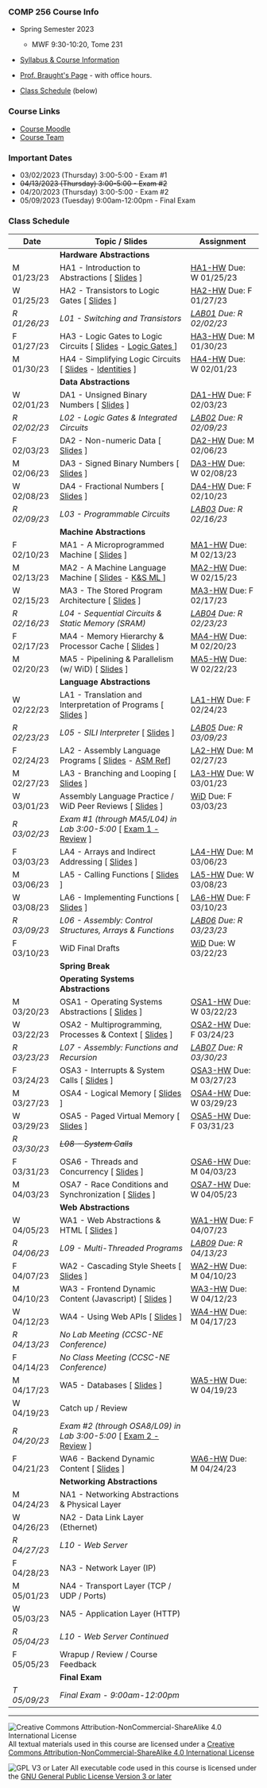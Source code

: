 ### COMP 256 Course Info
- Spring Semester 2023
  - MWF 9:30-10:20, Tome 231

- [Syllabus & Course Information](./syllabus.md)
- [Prof. Braught's Page](http://users.dickinson.edu/~braught/) - with office hours.
- [Class Schedule](#class-schedule) (below)

### Course Links

- [Course Moodle](https://lms.dickinson.edu/course/view.php?id=49856)
- [Course Team](https://teams.microsoft.com/l/team/19%3aLk175vaEncYObscYyzRIcIjgJjv7ooSfPRX-ZZZ6syY1%40thread.tacv2/conversations?groupId=7ae849d8-cd74-42f8-a922-455c34d06936&tenantId=6232b055-76b9-4c13-9b88-b562ae7db6fb)

<!--
- TinkerCAD
  - Use the link in Moodle to access our course directly.
  - Your "nickname" for login is your Dickinson username.
-->

<!--
- The Knob & Switch Computer
  - [The Datapath](https://dickinson-comp256.github.io/Knob-And-Switch-Computer/datapath.html)
  - [The Datapath & Memory](https://dickinson-comp256.github.io/Knob-And-Switch-Computer/dpandmem.html)
  - [Microprogram Machine](https://dickinson-comp256.github.io/Knob-And-Switch-Computer/micromachine.html)
  - [Machine Language Machine](https://dickinson-comp256.github.io/Knob-And-Switch-Computer/machine.html)
  - [Knob & Switch Assembly/Machine Language Reference](https://dickinson-comp256.github.io/Knob-And-Switch-Computer/instructions.html)
-->

<!--
- Assembler & Machine Simulator
  - [Assembly Language Reference Card](https://dickinson-comp256/AsmMachine/machine/bin/asm-ref.html)
  - [Assembler.jar](https://github.com/dickinson-comp256/AsmMachine/raw/main/Assembler/bin/Assembler.jar)
  - [Machine.jar](https://github.com/dickinson-comp256/AsmMachine/raw/main/Machine/bin/Machine.jar)
-->

### Important Dates

- 03/02/2023 (Thursday) 3:00-5:00 - Exam #1
- ~~04/13/2023 (Thursday) 3:00-5:00 - Exam #2~~
- 04/20/2023 (Thursday) 3:00-5:00 - Exam #2
- 05/09/2023 (Tuesday) 9:00am-12:00pm - Final Exam

### Class Schedule

Date         | Topic / Slides                                                                    | Assignment
------------ | --------------------------------------------------------------------------------- | --------------
             | **Hardware Abstractions**                                                         |
 M 01/23/23  |  HA1 - Introduction to Abstractions                 [ [Slides][HA-s1] ]           |  [HA1-HW][HA-hw1] Due: W 01/25/23
 W 01/25/23  |  HA2 - Transistors to Logic Gates                   [ [Slides][HA-s2] ]           |  [HA2-HW][HA-hw2] Due: F 01/27/23
*R 01/26/23* | *L01 - Switching and Transistors*                                                 | *[LAB01][l01]  Due: R 02/02/23*
 F 01/27/23  |  HA3 - Logic Gates to Logic Circuits [ [Slides][HA-s3] - [ Logic Gates ][HA-LG] ] |  [HA3-HW][HA-hw3] Due: M 01/30/23
 M 01/30/23  |  HA4 - Simplifying Logic Circuits [ [Slides][HA-s4] - [ Identities][HA-BI] ]      |  [HA4-HW][HA-hw4] Due: W 02/01/23
             | **Data Abstractions**                                                             |
 W 02/01/23  |  DA1 - Unsigned Binary Numbers                      [ [Slides][DA-s1] ]           |  [DA1-HW][DA-hw1] Due: F 02/03/23
*R 02/02/23* | *L02 - Logic Gates & Integrated Circuits*                                         | *[LAB02][l02] Due: R 02/09/23* 
 F 02/03/23  |  DA2 - Non-numeric Data                             [ [Slides][DA-s2] ]           |  [DA2-HW][DA-hw2] Due: M 02/06/23
 M 02/06/23  |  DA3 - Signed Binary Numbers                        [ [Slides][DA-s3] ]           |  [DA3-HW][DA-hw3] Due: W 02/08/23
 W 02/08/23  |  DA4 - Fractional Numbers                           [ [Slides][DA-s4] ]           |  [DA4-HW][DA-hw4] Due: F 02/10/23
*R 02/09/23* | *L03 - Programmable Circuits*                                                     | *[LAB03][l03] Due: R 02/16/23*
             | **Machine Abstractions**                                                          |
 F 02/10/23  |  MA1 - A Microprogrammed Machine                     [ [Slides][MA-s1] ]          |  [MA1-HW][MA-hw1] Due: M 02/13/23
 M 02/13/23  |  MA2 - A Machine Language Machine [ [Slides][MA-s2] - [ K&S ML ][MA-ML-REF] ]     |  [MA2-HW][MA-hw2] Due: W 02/15/23
 W 02/15/23  |  MA3 - The Stored Program Architecture               [ [Slides][MA-s3] ]          |  [MA3-HW][MA-hw3] Due: F 02/17/23
*R 02/16/23* | *L04 - Sequential Circuits & Static Memory (SRAM)*                                | *[LAB04][l04] Due: R 02/23/23*
 F 02/17/23  |  MA4 - Memory Hierarchy & Processor Cache            [ [Slides][MA-s4] ]          |  [MA4-HW][MA-hw4] Due: M 02/20/23
 M 02/20/23  |  MA5 - Pipelining & Parallelism (w/ WiD)             [ [Slides][MA-s5] ]          |  [MA5-HW][MA-hw5] Due: W 02/22/23
             | **Language Abstractions**                                                         |
 W 02/22/23  |  LA1 - Translation and Interpretation of Programs    [ [Slides][LA-s1] ]          |  [LA1-HW][LA-hw1] Due: F 02/24/23
*R 02/23/23* | *L05 - SILI Interpreter*                             [ [Slides][L05-s] ]          | *[LAB05][l05] Due: R 03/09/23*
 F 02/24/23  |  LA2 - Assembly Language Programs  [ [Slides][LA-s2] - [ASM Ref][LA-asm]]         |  [LA2-HW][LA-hw2] Due: M 02/27/23
 M 02/27/23  |  LA3 - Branching and Looping                         [ [Slides][LA-s3] ]          |  [LA3-HW][LA-hw3] Due: W 03/01/23
 W 03/01/23  |  Assembly Language Practice / WiD Peer Reviews       [ [Slides][LA-pr1] ]         |  [WiD][WiDPR] Due: F 03/03/23
*R 03/02/23* | *Exam #1 (through MA5/L04) in Lab 3:00-5:00*       [ [Exam 1 - Review][ex1] ]     | 
 F 03/03/23  |  LA4 - Arrays and Indirect Addressing                [ [Slides][LA-s4] ]          |  [LA4-HW][LA-hw4] Due: M 03/06/23
 M 03/06/23  |  LA5 - Calling Functions                             [ [Slides][LA-s5] ]          |  [LA5-HW][LA-hw5] Due: W 03/08/23
 W 03/08/23  |  LA6 - Implementing Functions                        [ [Slides][LA-s6] ]          |  [LA6-HW][LA-hw6] Due: F 03/10/23
*R 03/09/23* | *L06 - Assembly: Control Structures, Arrays & Functions*                          | *[LAB06][l06] Due: R 03/23/23*
 F 03/10/23  |  WiD Final Drafts                                                                 |  [WiD][WiDFD] Due: W 03/22/23
             | **Spring Break**                                                                  |
             | **Operating Systems Abstractions**                                                |
 M 03/20/23  |  OSA1 - Operating Systems Abstractions               [ [Slides][OSA-s1] ]         |  [OSA1-HW][OSA-hw1] Due: W 03/22/23
 W 03/22/23  |  OSA2 - Multiprogramming, Processes & Context        [ [Slides][OSA-s2] ]         |  [OSA2-HW][OSA-hw2] Due: F 03/24/23 
*R 03/23/23* | *L07 - Assembly: Functions and Recursion*                                         | *[LAB07][l07] Due: R 03/30/23*
 F 03/24/23  |  OSA3 - Interrupts & System Calls                    [ [Slides][OSA-s3] ]         |  [OSA3-HW][OSA-hw3] Due: M 03/27/23
 M 03/27/23  |  OSA4 - Logical Memory                               [ [Slides][OSA-s4] ]         |  [OSA4-HW][OSA-hw4] Due: W 03/29/23
 W 03/29/23  |  OSA5 - Paged Virtual Memory                         [ [Slides][OSA-s5] ]         |  [OSA5-HW][OSA-hw5] Due: F 03/31/23
*R 03/30/23* | ~~*L08 - System Calls*~~                                                          | <!--*[LAB08][l08] Due: R 04/13/23*-->
 F 03/31/23  |  OSA6 - Threads and Concurrency                      [ [Slides][OSA-s6] ]         |  [OSA6-HW][OSA-hw6] Due: M 04/03/23
 M 04/03/23  |  OSA7 - Race Conditions and Synchronization          [ [Slides][OSA-s7] ]         |  [OSA7-HW][OSA-hw7] Due: W 04/05/23
             | **Web Abstractions**                                                              |
 W 04/05/23  |  WA1 - Web Abstractions & HTML                       [ [Slides][WA-s1] ]          |  [WA1-HW][WA-hw1] Due: F 04/07/23
*R 04/06/23* | *L09 - Multi-Threaded Programs*                                                   | *[LAB09][l09] Due: R 04/13/23*
 F 04/07/23  |  WA2 - Cascading Style Sheets                        [ [Slides][WA-s2] ]          |  [WA2-HW][WA-hw2] Due: M 04/10/23
 M 04/10/23  |  WA3 - Frontend Dynamic Content (Javascript)         [ [Slides][WA-s3] ]          |  [WA3-HW][WA-hw3] Due: W 04/12/23
 W 04/12/23  |  WA4 - Using Web APIs                                [ [Slides][WA-s4] ]          |  [WA4-HW][WA-hw4] Due: M 04/17/23
*R 04/13/23* | *No Lab Meeting (CCSC-NE Conference)*                                             | 
 F 04/14/23  | *No Class Meeting (CCSC-NE Conference)*                                           |
 M 04/17/23  |  WA5 - Databases                                     [ [Slides][WA-s5] ]          |  [WA5-HW][WA-hw5] Due: W 04/19/23
 W 04/19/23  |  Catch up / Review                                                                |
*R 04/20/23* | *Exam #2 (through OSA8/L09) in Lab 3:00-5:00*        [ [Exam 2 - Review][ex2] ]   |  
 F 04/21/23  |  WA6 - Backend Dynamic Content                       [ [Slides][WA-s6] ]          |  [WA6-HW][WA-hw6] Due: M 04/24/23
             | **Networking Abstractions**                                                       |
 M 04/24/23  |  NA1 - Networking Abstractions & Physical Layer      <!--[ [Slides][NA-s1] ]-->   |  <!--[NA1-HW][NA-hw1] Due: W 04/26/23-->
 W 04/26/23  |  NA2 - Data Link Layer (Ethernet)                    <!--[ [Slides][NA-s2] ]-->   |  <!--[NA2-HW][NA-hw2] Due: F 04/28/23-->
 *R 04/27/23* | *L10 - Web Server*                                                               |  <!--*[LAB10][l10] Due: R 05/04/23*-->
 F 04/28/23  |  NA3 - Network Layer (IP)                            <!--[ [Slides][NA-s3] ]-->   |  <!--[NA3-HW][NA-hw3] Due: M 05/01/23-->
 M 05/01/23  |  NA4 - Transport Layer (TCP / UDP / Ports)           <!--[ [Slides][NA-s4] ]-->   |  <!--[NA4-HW][NA-hw4] Due: W 05/03/23-->
 W 05/03/23  |  NA5 - Application Layer (HTTP)                      <!--[ [Slides][NA-s5] ]-->   |  <!--[NA5-HW][NA-hw5] Due: F 05/05/23-->
*R 05/04/23* | *L10 - Web Server Continued*                                                      |
 F 05/05/23  |  Wrapup / Review / Course Feedback                   <!--[ [Slides][TheEnd] ]-->  |  
             | **Final Exam**                                                                    |
*T 05/09/23* | *Final Exam - 9:00am-12:00pm*            <!--[ [Final Exam - Review][final] ]-->  |

[HA-s1]: materials/01-HardwareAbstractions/HA1-S-Abstractions.pptx
[HA-hw1]: materials/01-HardwareAbstractions/HA1-A-Abstractions.docx
[HA-s2]: materials/01-HardwareAbstractions/HA2-S-TransistorsToGates.pptx
[HA-hw2]: materials/01-HardwareAbstractions/HA2-A-TransistorsToGates.docx
[HA-s3]: materials/01-HardwareAbstractions/HA3-S-GatesToCircuits.pptx
[HA-LG]: materials/01-HardwareAbstractions/HA3-S-LogicGates.pdf
[HA-hw3]: materials/01-HardwareAbstractions/HA3-A-GatesToCircuits.docx
[HA-s4]: materials/01-HardwareAbstractions/HA4-S-LogicSimplification.pptx
[HA-BI]: materials/01-HardwareAbstractions/HA4-S-BooleanIdentities.pdf
[HA-hw4]: materials/01-HardwareAbstractions/HA4-A-LogicSimplification.docx

[DA-s1]: materials/02-DataAbstractions/DA1-S-UnsignedBinary.pptx
[DA-hw1]: materials/02-DataAbstractions/DA1-A-UnsignedBinary.docx
[DA-s2]: materials/02-DataAbstractions/DA2-S-NonNumericData.pptx
[DA-hw2]: materials/02-DataAbstractions/DA2-A-NonNumericData.docx
[DA-s3]: materials/02-DataAbstractions/DA3-S-SignedBinary.pptx
[DA-hw3]: materials/02-DataAbstractions/DA3-A-SignedBinary.docx
[DA-s4]: materials/02-DataAbstractions/DA4-S-FractionalNumbers.pptx
[DA-hw4]: materials/02-DataAbstractions/DA4-A-FractionalNumbers.docx 

[MA-s1]: materials/03-MachineAbstractions/MA1-S-MicroProgram.pptx
[MA-hw1]: materials/03-MachineAbstractions/MA1-A-MicroProgram.docx
[MA-s2]: materials/03-MachineAbstractions/MA2-S-MachineLanguage.pptx
[MA-ML-REF]: materials/03-MachineAbstractions/MA-MachineLanguageRef.pdf
[MA-hw2]: materials/03-MachineAbstractions/MA2-A-MachineLanguage.docx
[MA-s3]: materials/03-MachineAbstractions/MA3-S-StoredProgram.pptx
[MA-hw3]: materials/03-MachineAbstractions/MA3-A-StoredProgram.docx
[MA-s4]: materials/03-MachineAbstractions/MA4-S-MemoryAndCache.pptx
[MA-hw4]: materials/03-MachineAbstractions/MA4-A-MemoryAndCache.docx
[MA-s5]: materials/03-MachineAbstractions/MA5-S-ParallelismPipelining.pptx
[MA-hw5]: materials/03-MachineAbstractions/MA5-A-ParallelismPipelining.docx

[LA-s1]: materials/04-LanguageAbstractions/LA1-S-TranslationInterpretation.pptx
[LA-hw1]: materials/04-LanguageAbstractions/LA1-A-TranslationInterpretation.docx
[LA-s2]: materials/04-LanguageAbstractions/LA2-S-Assembly.pptx
[LA-hw2]: materials/04-LanguageAbstractions/LA2-A-Assembly.docx
[LA-asm]: materials/04-LanguageAbstractions/LA-AsmReference.pdf
[LA-s3]: materials/04-LanguageAbstractions/LA3-S-BranchingLooping.pptx
[LA-hw3]: materials/04-LanguageAbstractions/LA3-A-BranchingLooping.docx
[LA-pr1]: materials/04-LanguageAbstractions/LA-Practice1-S-AsmActivities.pptx
[WiDPR]: materials/WiDPeerFeedback.docx
[LA-s4]: materials/04-LanguageAbstractions/LA4-S-IndirectAddressing.pptx
[LA-hw4]: materials/04-LanguageAbstractions/LA4-A-IndirectAddressing.docx
[LA-s5]: materials/04-LanguageAbstractions/LA5-S-CallingFunctions.pptx
[LA-hw5]: materials/04-LanguageAbstractions/LA5-A-CallingFunctions.docx
[LA-s6]: materials/04-LanguageAbstractions/LA6-S-ImplementingFunctions.pptx
[LA-hw6]: materials/04-LanguageAbstractions/LA6-A-ImplementingFunctions.docx
[WiDFD]: materials/WiDFinalDraft.docx

[OSA-s1]: materials/05-OperatingSystemsAbstractions/OSA1-S-OSAbstractions.pptx
[OSA-hw1]: materials/05-OperatingSystemsAbstractions/OSA1-A-OSAbstractions.docx
[OSA-s2]: materials/05-OperatingSystemsAbstractions/OSA2-S-Processes.pptx
[OSA-hw2]: materials/05-OperatingSystemsAbstractions/OSA2-A-Processes.docx
[OSA-s3]: materials/05-OperatingSystemsAbstractions/OSA3-S-Interrupts.pptx
[OSA-hw3]: materials/05-OperatingSystemsAbstractions/OSA3-A-Interrupts.docx
[OSA-s4]: materials/05-OperatingSystemsAbstractions/OSA4-S-LogicalMemory.pptx
[OSA-hw4]: materials/05-OperatingSystemsAbstractions/OSA4-A-LogicalMemory.docx
[OSA-s5]: materials/05-OperatingSystemsAbstractions/OSA5-S-VirtualMemory.pptx
[OSA-hw5]: materials/05-OperatingSystemsAbstractions/OSA5-A-VirtualMemory.docx
[OSA-s6]: materials/05-OperatingSystemsAbstractions/OSA6-S-Threads.pptx
[OSA-hw6]: materials/05-OperatingSystemsAbstractions/OSA6-A-Threads.docx
[OSA-s7]: materials/05-OperatingSystemsAbstractions/OSA7-S-RaceConditions.pptx
[OSA-hw7]: materials/05-OperatingSystemsAbstractions/OSA7-A-RaceConditions.docx

[ex2]: materials/Exam2Review.docx

[WA-s1]: materials/07-WebAbstractions/WA1-S-WebAbstractions.pptx
[WA-hw1]: materials/07-WebAbstractions/WA1-A-WebAbstractions.docx
[WA-s2]: materials/07-WebAbstractions/WA2-S-CSS.pptx
[WA-hw2]: materials/07-WebAbstractions/WA2-A-CSS.docx
[WA-s3]: materials/07-WebAbstractions/WA3-S-JavaScript.pptx
[WA-hw3]: materials/07-WebAbstractions/WA3-A-JavaScript.docx
[WA-s4]: materials/07-WebAbstractions/WA4-S-WebAPIs.pptx
[WA-hw4]: materials/07-WebAbstractions/WA4-A-WebAPIs.docx
[WA-s5]: materials/07-WebAbstractions/WA5-S-Databases.pptx
[WA-hw5]: materials/07-WebAbstractions/WA5-A-Databases.docx
[WA-s6]: materials/07-WebAbstractions/WA6-S-BackEndDynamic.pptx
[WA-hw6]: materials/07-WebAbstractions/WA6-A-BackEndDynamic.docx

<!--

[NA-s1]: ???
[NA-hw1]: ???
[NA-s2]: ???
[NA-hw2]: ???
[NA-s3]: ???
[NA-hw3]: ???
[NA-s4]: ???
[NA-hw4]: ???
[NA-s5]: ???
[NA-hw5]: ???

[final]: materials/FinalExamReview.docx
[TheEnd]: materials/39-S-WrapUp.pptx
-->

[l01]: materials/Labs/L01-A-Switching.docx
[l02]: materials/Labs/L02-A-GatesIC.docx
[l03]: materials/Labs/L03-A-ProgCircuits.docx
[l04]: materials/Labs/L04-A-SeqCircuitsSRAM.docx
[l05-s]: materials/Labs/L05-S-Interpreter.pptx
[l05]: materials/Labs/L05-A-Interpreter.docx
[ex1]: materials/Exam1Review.docx
[l06]: materials/Labs/L06-A-Assembly1.docx
[l07]: materials/Labs/L07-A-Assembly2.docx
[l09]: materials/Labs/L09-A-Threads.docx

<!--
[l10]: materials/Labs/L11-A-WebServer.docx
-->
___

![Creative Commons Attribution-NonCommercial-ShareAlike 4.0 International License](https://i.creativecommons.org/l/by-nc-sa/4.0/88x31.png "Creative Commons Attribution-NonCommercial-ShareAlike 4.0 International License") All textual materials used in this course are licensed under a [Creative Commons Attribution-NonCommercial-ShareAlike 4.0 International License](http://creativecommons.org/licenses/by-nc-sa/4.0/)

![GPL V3 or Later](https://www.gnu.org/graphics/gplv3-or-later-sm.png "GPL V3 or later") All executable code used in this course is licensed under the [GNU General Public License Version 3 or later](https://www.gnu.org/licenses/gpl.txt)
